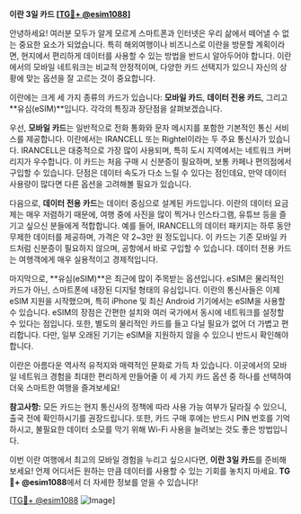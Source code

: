 **이란 3일 카드 [[TG💪+ @esim1088](https://t.me/s/esim1088)]**

안녕하세요! 여러분 모두가 알게 모르게 스마트폰과 인터넷은 우리 삶에서 떼어낼 수 없는 중요한 요소가 되었습니다. 특히 해외여행이나 비즈니스로 이란을 방문할 계획이라면, 현지에서 편리하게 데이터를 사용할 수 있는 방법을 반드시 알아두어야 합니다. 이란에서의 모바일 네트워크는 비교적 안정적이며, 다양한 카드 선택지가 있으니 자신의 상황에 맞는 옵션을 잘 고르는 것이 중요합니다.

이란에는 크게 세 가지 종류의 카드가 있습니다: **모바일 카드**, **데이터 전용 카드**, 그리고 **유심(eSIM)**입니다. 각각의 특징과 장단점을 살펴보겠습니다.

우선, **모바일 카드**는 일반적으로 전화 통화와 문자 메시지를 포함한 기본적인 통신 서비스를 제공합니다. 이란에서는 IRANCELL 또는 Rightel이라는 두 주요 통신사가 있습니다. IRANCELL은 대중적으로 가장 많이 사용되며, 특히 도시 지역에서는 네트워크 커버리지가 우수합니다. 이 카드는 처음 구매 시 신분증이 필요하며, 보통 카페나 편의점에서 구입할 수 있습니다. 단점은 데이터 속도가 다소 느릴 수 있다는 점인데요, 만약 데이터 사용량이 많다면 다른 옵션을 고려해볼 필요가 있습니다.

다음으로, **데이터 전용 카드**는 데이터 중심으로 설계된 카드입니다. 이란의 데이터 요금제는 매우 저렴하기 때문에, 여행 중에 사진을 많이 찍거나 인스타그램, 유튜브 등을 즐기고 싶으신 분들에게 적합합니다. 예를 들어, IRANCELL의 데이터 패키지는 하루 동안 무제한 데이터를 제공하며, 가격은 약 2~3만 원 정도입니다. 이 카드는 기존 모바일 카드처럼 신분증이 필요하지 않으며, 공항에서 바로 구입할 수 있습니다. 데이터 전용 카드는 여행객에게 매우 실용적이고 경제적입니다.

마지막으로, **유심(eSIM)**은 최근에 많이 주목받는 옵션입니다. eSIM은 물리적인 카드가 아닌, 스마트폰에 내장된 디지털 형태의 유심입니다. 이란의 통신사들은 이제 eSIM 지원을 시작했으며, 특히 iPhone 및 최신 Android 기기에서는 eSIM을 사용할 수 있습니다. eSIM의 장점은 간편한 설치와 여러 국가에서 동시에 네트워크를 설정할 수 있다는 점입니다. 또한, 별도의 물리적인 카드를 들고 다닐 필요가 없어 더 가볍고 편리합니다. 다만, 일부 오래된 기기는 eSIM을 지원하지 않을 수 있으니 반드시 확인해야 합니다.

이란은 아름다운 역사적 유적지와 매력적인 문화로 가득 차 있습니다. 이곳에서의 모바일 네트워크 경험을 최대한 편리하게 만들어줄 이 세 가지 카드 옵션 중 하나를 선택하여 더욱 스마트한 여행을 즐겨보세요!

**참고사항:** 모든 카드는 현지 통신사의 정책에 따라 사용 가능 여부가 달라질 수 있으니, 출국 전에 확인하시기를 권장드립니다. 또한, 카드 구매 후에는 반드시 PIN 번호를 기억하시고, 불필요한 데이터 소모를 막기 위해 Wi-Fi 사용을 늘려보는 것도 좋은 방법입니다.

이번 이란 여행에서 최고의 모바일 경험을 누리고 싶으시다면, **이란 3일 카드**를 준비해보세요! 언제 어디서든 원하는 만큼 데이터를 사용할 수 있는 기회를 놓치지 마세요. **TG💪+ @esim1088**에서 더 자세한 정보를 얻을 수 있습니다!

[[TG💪+ @esim1088](https://t.me/s/esim1088) ![Image](https://i.postimg.cc/Y0z9fWf4/image.png)]